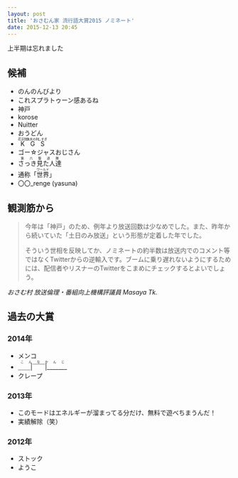 ```yaml
---
layout: post
title: 'おさむん家 流行語大賞2015 ノミネート'
date: 2015-12-13 20:45
---
```


上半期は忘れました


## <i class="fa fa-th-list fa-fw"></i> 候補

- のんのんびより
- これスプラトゥーン感あるね
- 神戸
- korose
- Nuitter
- おうどん
- <ruby>K<rt>花京院</ruby> <ruby>G<rt>漁夫の利</ruby> <ruby>S<rt>しすぎ</ruby>
- ゴー☆ジャスおじさん
- <ruby>さっき見た人達<rt>第六駆逐隊</ruby>
- 通称「<ruby>世界<rt>ワールド</ruby>」
- 〇〇_renge (yasuna)

## <i class="fa fa-binoculars fa-fw"></i> 観測筋から

> 今年は「神戸」のため、例年より放送回数は少なめでした。また、昨年から続いていた「土日のみ放送」という形態が定着した年でした。
>
> そういう世相を反映してか、ノミネートの約半数は放送内でのコメント等ではなくTwitterからの逆輸入です。ブームに乗り遅れないようにするためには、配信者やリスナーのTwitterをこまめにチェックするとよいでしょう。
>
<cite>おさむ村 放送倫理・番組向上機構評議員 Masaya Tk.</cite>

## <i class="fa fa-trophy fa-fw"></i> 過去の大賞

### 2014年

- メンコ
- <ruby>＿＿|￣￣|_______<rt>こんなかんじ</ruby>
- クレープ

### 2013年

- このモードはエネルギーが溜まってる分だけ、無料で遊べちまうんだ！
- 実績解除（笑）

### 2012年

- ストック
- ようこ
